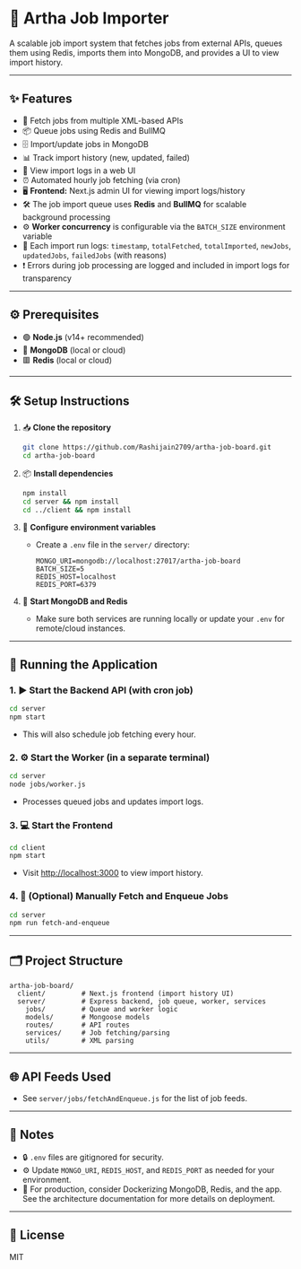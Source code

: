 # 🚀 Artha Job Importer

A scalable job import system that fetches jobs from external APIs, queues them using Redis, imports them into MongoDB, and provides a UI to view import history.

---

## ✨ Features
- 🔗 Fetch jobs from multiple XML-based APIs
- 📦 Queue jobs using Redis and BullMQ
- 🗄️ Import/update jobs in MongoDB
- 📊 Track import history (new, updated, failed)
- 👀 View import logs in a web UI
- ⏰ Automated hourly job fetching (via cron)
- 🖥️ **Frontend:** Next.js admin UI for viewing import logs/history
- 🛠️ The job import queue uses **Redis** and **BullMQ** for scalable background processing
- ⚙️ **Worker concurrency** is configurable via the `BATCH_SIZE` environment variable
- 📝 Each import run logs: `timestamp`, `totalFetched`, `totalImported`, `newJobs`, `updatedJobs`, `failedJobs` (with reasons)
- ❗ Errors during job processing are logged and included in import logs for transparency

---

## ⚙️ Prerequisites
- 🟢 **Node.js** (v14+ recommended)
- 🍃 **MongoDB** (local or cloud)
- 🟥 **Redis** (local or cloud)

---

## 🛠️ Setup Instructions

1. 📥 **Clone the repository**
   ```sh
   git clone https://github.com/Rashijain2709/artha-job-board.git
   cd artha-job-board
   ```

2. 📦 **Install dependencies**
   ```sh
   npm install
   cd server && npm install
   cd ../client && npm install
   ```

3. 📝 **Configure environment variables**
   - Create a `.env` file in the `server/` directory:
     ```env
     MONGO_URI=mongodb://localhost:27017/artha-job-board
     BATCH_SIZE=5
     REDIS_HOST=localhost
     REDIS_PORT=6379
     ```

4. 🏁 **Start MongoDB and Redis**
   - Make sure both services are running locally or update your `.env` for remote/cloud instances.

---

## 🚦 Running the Application

### 1. ▶️ Start the Backend API (with cron job)
```sh
cd server
npm start
```
- This will also schedule job fetching every hour.

### 2. ⚙️ Start the Worker (in a separate terminal)
```sh
cd server
node jobs/worker.js
```
- Processes queued jobs and updates import logs.

### 3. 💻 Start the Frontend
```sh
cd client
npm start
```
- Visit [http://localhost:3000](http://localhost:3000) to view import history.

### 4. 🏃 (Optional) Manually Fetch and Enqueue Jobs
```sh
cd server
npm run fetch-and-enqueue
```

---

## 🗂️ Project Structure
```
artha-job-board/
  client/         # Next.js frontend (import history UI)
  server/         # Express backend, job queue, worker, services
    jobs/         # Queue and worker logic
    models/       # Mongoose models
    routes/       # API routes
    services/     # Job fetching/parsing
    utils/        # XML parsing
```

---

## 🌐 API Feeds Used
- See `server/jobs/fetchAndEnqueue.js` for the list of job feeds.

---

## 📝 Notes
- 🔒 `.env` files are gitignored for security.
- ⚙️ Update `MONGO_URI`, `REDIS_HOST`, and `REDIS_PORT` as needed for your environment.
- 🐳 For production, consider Dockerizing MongoDB, Redis, and the app. See the architecture documentation for more details on deployment.

---

## 📄 License
MIT
